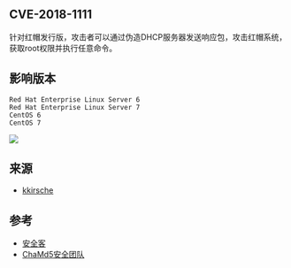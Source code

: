 ## CVE-2018-1111
针对红帽发行版，攻击者可以通过伪造DHCP服务器发送响应包，攻击红帽系统，获取root权限并执行任意命令。

## 影响版本
```
Red Hat Enterprise Linux Server 6
Red Hat Enterprise Linux Server 7
CentOS 6
CentOS 7
```

![](https://p3.ssl.qhimg.com/t01e250298fc95c89cc.png)
## 来源
* [kkirsche](https://github.com/kkirsche/CVE-2018-1111)

## 参考
* [安全客](https://www.anquanke.com/post/id/145201)
* [ChaMd5安全团队](https://mp.weixin.qq.com/s?__biz=MzIzMTc1MjExOQ==&mid=2247484971&idx=1&sn=995766cc23a5a753069ac8bc1e29090e&chksm=e89e2ef3dfe9a7e5d897dedb5555d966753d11c750132c1fa7c45ff438566d8d155faba2a307&mpshare=1&scene=23&srcid=05206ue2o44cYJClthdtr1nh#rd)
